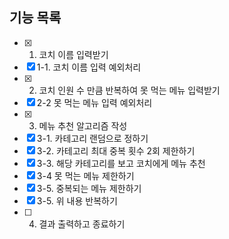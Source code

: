 ## 기능 목록

- [x] 1. 코치 이름 입력받기
- [x] 1-1. 코치 이름 입력 예외처리
- [x] 2. 코치 인원 수 만큼 반복하여 못 먹는 메뉴 입력받기
- [x] 2-2 못 먹는 메뉴 입력 예외처리
- [x] 3. 메뉴 추천 알고리즘 작성
- [x] 3-1. 카테고리 랜덤으로 정하기
- [x] 3-2. 카테고리 최대 중복 횟수 2회 제한하기
- [x] 3-3. 해당 카테고리를 보고 코치에게 메뉴 추천
- [x] 3-4 못 먹는 메뉴 제한하기
- [x] 3-5. 중복되는 메뉴 제한하기
- [x] 3-5. 위 내용 반복하기
- [ ] 4. 결과 출력하고 종료하기
